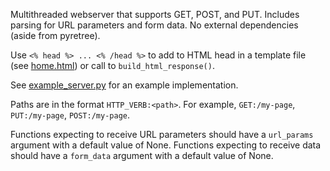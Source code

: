 Multithreaded webserver that supports GET, POST, and PUT. Includes parsing for URL parameters and form data. No external dependencies (aside from pyretree).

Use `<% head %> ... <% /head %>` to add to HTML head in a template file (see [home.html](https://github.com/luketimothyjones/pyretree/tree/main/examples/webserver/www-root/templates/home.html)) or call to `build_html_response()`.

See [example_server.py](https://github.com/luketimothyjones/pyretree/tree/main/examples/webserver/example_server.py) for an example implementation.

Paths are in the format `HTTP_VERB:<path>`. For example, `GET:/my-page`, `PUT:/my-page`, `POST:/my-page`.

Functions expecting to receive URL parameters should have a `url_params` argument with a default value of None.
Functions expecting to receive data should have a `form_data` argument with a default value of None.
